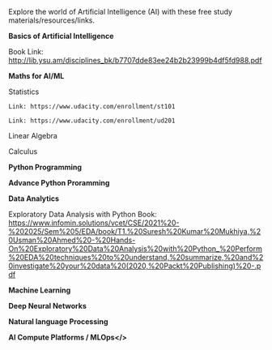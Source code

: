 Explore the world of Artificial Intelligence (AI) with these free study materials/resources/links. 

<b>Basics of Artificial Intelligence</b>

  Book Link: http://lib.ysu.am/disciplines_bk/b7707dde83ee24b2b23999b4df5fd988.pdf

<b>Maths for AI/ML</b>

  Statistics 
  
    Link: https://www.udacity.com/enrollment/st101  
  
    Link: https://www.udacity.com/enrollment/ud201

  Linear Algebra 
  
  Calculus

<b>Python Programming</b>

<b>Advance Python Proramming</b>

<b>Data Analytics</b>

  Exploratory Data Analysis with Python Book: https://www.infomin.solutions/vcet/CSE/2021%20-%202025/Sem%205/EDA/book/T1.%20Suresh%20Kumar%20Mukhiya,%20Usman%20Ahmed%20-%20Hands-On%20Exploratory%20Data%20Analysis%20with%20Python_%20Perform%20EDA%20techniques%20to%20understand,%20summarize,%20and%20investigate%20your%20data%20(2020,%20Packt%20Publishing)%20-.pdf
  

<b>Machine Learning</b>

<b>Deep Neural Networks</b>

<b>Natural language Processing</b>

<b>AI Compute Platforms / MLOps</></b>



